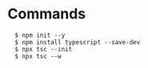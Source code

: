 # Commands

```
  $ npm init --y
  $ npm install typescript --save-dev
  $ npx tsc --init
  $ npx tsc --w
```
